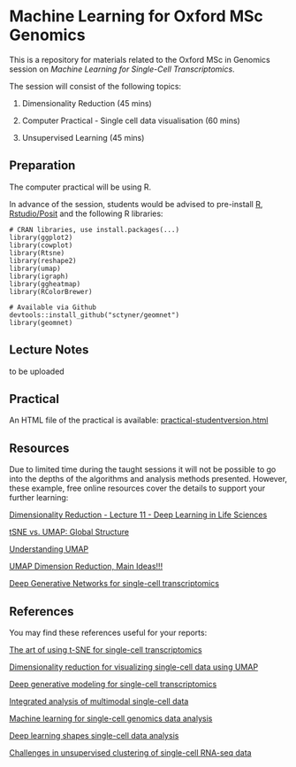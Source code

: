 # Machine Learning for Oxford MSc Genomics

This is a repository for materials related to the Oxford MSc in Genomics session on *Machine Learning for Single-Cell Transcriptomics*.

The session will consist of the following topics:

1. Dimensionality Reduction (45 mins)

2. Computer Practical - Single cell data visualisation (60 mins)

3. Unsupervised Learning (45 mins)


## Preparation

The computer practical will be using R. 

In advance of the session, students would be advised to pre-install [R](https://www.r-project.org/), [Rstudio/Posit](https://posit.co/) and the following R libraries:

```
# CRAN libraries, use install.packages(...)
library(ggplot2)
library(cowplot)
library(Rtsne)
library(reshape2)
library(umap)
library(igraph)
library(ggheatmap)
library(RColorBrewer)

# Available via Github
devtools::install_github("sctyner/geomnet")
library(geomnet)
```

## Lecture Notes

to be uploaded

## Practical 

An HTML file of the practical is available: [practical-studentversion.html](practical-studentversion.html)

## Resources

Due to limited time during the taught sessions it will not be possible to go into the depths of the algorithms and analysis methods presented. However, these example, free online resources cover the details to support your further learning:

[Dimensionality Reduction - Lecture 11 - Deep Learning in Life Sciences ](https://www.youtube.com/watch?v=0byf2OF6AT0&ab_channel=ManolisKellis)

[tSNE vs. UMAP: Global Structure](https://towardsdatascience.com/tsne-vs-umap-global-structure-4d8045acba17)

[Understanding UMAP](https://pair-code.github.io/understanding-umap/)

[UMAP Dimension Reduction, Main Ideas!!!](https://www.youtube.com/watch?v=eN0wFzBA4Sc&ab_channel=StatQuestwithJoshStarmer)

[Deep Generative Networks for single-cell transcriptomics](https://www.youtube.com/watch?v=BMogp-ufJwY&ab_channel=SIB-SwissInstituteofBioinformatics)

## References

You may find these references useful for your reports:

[The art of using t-SNE for single-cell transcriptomics](https://www.nature.com/articles/s41467-019-13056-x) 

[Dimensionality reduction for visualizing single-cell data using UMAP](https://www.nature.com/articles/nbt.4314)

[Deep generative modeling for single-cell transcriptomics](https://www.nature.com/articles/s41592-018-0229-2)

[Integrated analysis of multimodal single-cell data](https://www.cell.com/cell/fulltext/S0092-8674(21)00583-3?_returnURL=https%3A%2F%2Flinkinghub.elsevier.com%2Fretrieve%2Fpii%2FS0092867421005833%3Fshowall%3Dtrue)

[Machine learning for single-cell genomics data analysis](https://www.sciencedirect.com/science/article/abs/pii/S2452310021000172)

[Deep learning shapes single-cell data analysis](https://www.nature.com/articles/s41580-022-00466-x)

[Challenges in unsupervised clustering of single-cell RNA-seq data](https://www.nature.com/articles/s41576-018-0088-9)


